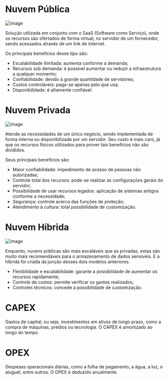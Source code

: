 # Nuvem Pública
![image](https://github.com/user-attachments/assets/74cf5a3d-8ecb-4d09-8259-f6f779d82447)

Solução utilizada em conjunto com o SaaS (Software como Serviço), onde os recursos são ofertados de forma virtual, no servidor de um fornecedor, sendo acessados através de um link de internet.

Os principais benefícios desse tipo são:
- Escalabilidade ilimitada: aumenta conforme a demanda;
- Recursos sob demanda: é possível aumentar ou reduzir a infraestrutura a qualquer momento;
- Confiabilidade: devido à grande quantidade de servidores;
- Custos controláveis: paga-se apenas pelo que usa;
- Disponibilidade: é altamente confiável.

# Nuvem Privada 
![image](https://github.com/user-attachments/assets/f605c412-5224-4a6e-a168-207235a684c0)

Atende as necessidades de um único negócio, sendo implementada de forma interna ou disponibilizada por um servidor. Seu custo é mais caro, já que os recursos físicos utilizados para prover tais benefícios não são divididos.

Seus principais benefícios são:
- Maior confiabilidade: impedimento de acesso de pessoas não autorizadas;
- Controle total dos recursos: pode-se realizar as configurações gerais do servidor;
- Possibilidade de usar recursos legados: aplicação de sistemas antigos conforme a necessidade;
- Segurança: controle acerca das funções de proteção;
- Atendimento à cultura: total possibilidade de customização.

# Nuvem Híbrida
![image](https://github.com/user-attachments/assets/bb0915a4-46cc-42bc-a39a-93f50fad539d)

Enquanto, nuvens públicas são mais escaláveis que as privadas, estas são muito mais recomendáveis para o armazenamento de dados sensíveis. E a híbrida foi criada da junção desses dois modelos anteriores.

- Flexibilidade e escalabilidade: garante a possibilidade de aumentar os recursos rapidamente;
- Controle de custos: permite verificar os gastos realizados;
- Controles técnicos: concede a possibilidade de customização.

# CAPEX
Gastos de capital, ou seja, investimentos em ativos de longo prazo, como a compra de máquinas, prédios ou tecnologia. O CAPEX é amortizado ao longo do tempo.

# OPEX
Despesas operacionais diárias, como a folha de pagamento, a água, a luz, o aluguel, entre outros. O OPEX é deduzido anualmente.

